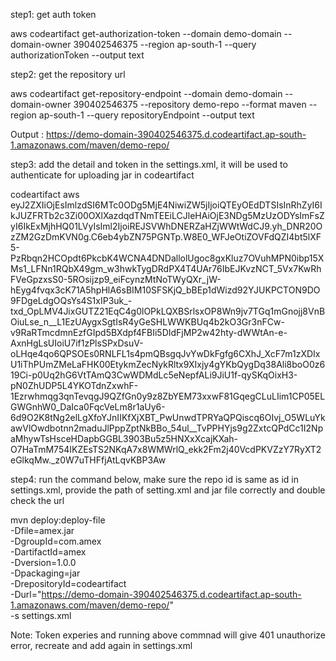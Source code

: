 step1: get auth token

aws codeartifact get-authorization-token --domain demo-domain --domain-owner 390402546375 --region ap-south-1 --query authorizationToken --output text


<!-- set CODEARTIFACT_AUTH_TOKEN=<token> -->

step2: get the repository url

aws codeartifact get-repository-endpoint --domain demo-domain --domain-owner 390402546375 --repository demo-repo --format maven --region ap-south-1 --query repositoryEndpoint  --output text
		
Output : https://demo-domain-390402546375.d.codeartifact.ap-south-1.amazonaws.com/maven/demo-repo/


step3: add the detail and token in the settings.xml, it will be used to authenticate for uploading jar in codeartifact

<?xml version="1.0" encoding="UTF-8"?>


<settings xmlns="http://maven.apache.org/SETTINGS/1.2.0"
          xmlns:xsi="http://www.w3.org/2001/XMLSchema-instance"
          xsi:schemaLocation="http://maven.apache.org/SETTINGS/1.2.0 https://maven.apache.org/xsd/settings-1.2.0.xsd">


  <servers>
    <server>
	<id>codeartifact</id>
	<username>aws</username>		
	<password>eyJ2ZXIiOjEsImlzdSI6MTc0ODg5MjE4NiwiZW5jIjoiQTEyOEdDTSIsInRhZyI6IkJUZFRTb2c3Zi00OXlXazdqdTNmTEEiLCJleHAiOjE3NDg5MzUzODYsImFsZyI6IkExMjhHQ01LVyIsIml2IjoiREJSVWhDNERZaHZjWWtWdCJ9.yh_DNR20OzZM2GzDmKVN0g.C6eb4ybZN75PGNTp.W8E0_WFJeOtiZOVFdQZI4bt5lXF5-PzRbqn2HCOpdt6PkcbK4WCNA4DNDallolUgoc8gxKluz7OVuhMPN0ibp15XMs1_LFNn1RQbX49gm_w3hwkTygDRdPX4T4UAr76IbEJKvzNCT_5Vx7KwRhFVeGpzxsS0-5ROsijzp9_eiFcynzMtNoTWyQXr_jW-hEyg4fvqx3cK71A5hpHlA6sBIM10SFSKjQ_bBEp1dWizd92YJUKPCTON9DO9FDgeLdgOQsYs4S1xIP3uk_-txd_OpLMV4JixGUTZ21EqC4g0lOPkLQXBSrlsxOP8Wn9jv7TGq1mGnojj8VnBOiuLse_n__L1EzUAygxSgtIsR4yGeSHLWWKBUq4b2kO3Gr3nFCw-v9RaRTmcdmnEzfGIpd5BXdpf4FBIi5DIdFjMP2w42hty-dWWtAn-e-AxnHgLsUIoiU7if1zPlsSPxDsuV-oLHqe4qo6QPSOEs0RNLFL1s4pmQBsgqJvYwDkFgfg6CXhJ_XcF7m1zXDIxU1iThPUmZMeLaFHK00EtykmZecNykRltx9XIxjy4gYKbQygDq38Ali8boO0z619Ci-p0Uq2hG6VtTAmQ3CwWDMdLc5eNepfALi9JiU1f-qySKqOixH3-pN0ZhUDP5L4YKOTdnZxwhF-1Ezrwhmqg3qnTevqgJ9QZfGn0y9z8ZbYEM73xxwF81GqegCLuLIim1CP05ELGWGnhW0_DaIca0FqcVeLm8r1aUy6-6d9O2K8tNg2elLgXfoYJnIIKfXjXBT_PwUnwdTPRYaQPQiscq6OIvj_O5WLuYkawVlOwdbotnn2maduJlPppZptNkBBo_54ul__TvPPHYjs9g2ZxtcQPdCc1I2NpaMhywTsHsceHDapbGGBL3903Bu5z5HNXxXcajKXah-O7HaTmM754IKZEsTS2NKqA7x8WMWrlQ_ekk2Fm2j40VcdPKVZzY7RyXT2eGlkqMw._z0W7uTHFfjAtLqvKBP3Aw</password>
	</server>
  </servers>

</settings>

step4: run the command below, make sure the repo id is same as id in settings.xml, provide the path of setting.xml and jar file correctly and double check the url

mvn deploy:deploy-file \
  -Dfile=amex.jar \
  -DgroupId=com.amex \
  -DartifactId=amex \
  -Dversion=1.0.0 \
  -Dpackaging=jar \
  -DrepositoryId=codeartifact \
  -Durl="https://demo-domain-390402546375.d.codeartifact.ap-south-1.amazonaws.com/maven/demo-repo/" \
  -s settings.xml



Note: Token experies and running above commnad will give 401 unauthorize error, recreate and add again in settings.xml